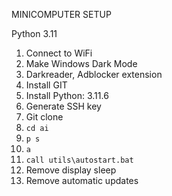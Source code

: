 MINICOMPUTER SETUP

Python 3.11

1. Connect to WiFi
2. Make Windows Dark Mode
3. Darkreader, Adblocker extension
4. Install GIT
5. Install Python: 3.11.6
6. Generate SSH key
7. Git clone
8. `cd ai`
9. `p s`
10. `a`
11. `call utils\autostart.bat`
12. Remove display sleep
13. Remove automatic updates
